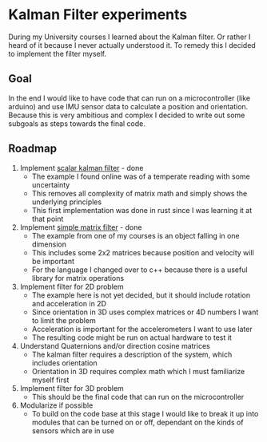 # Kalman Filter experiments

During my University courses I learned about the Kalman filter. Or rather I heard of it because I never actually understood it. 
To remedy this I decided to implement the filter myself.

## Goal

In the end I would like to have code that can run on a microcontroller (like arduino) and use IMU sensor data to calculate a position and orientation.
Because this is very ambitious and complex I decided to write out some subgoals as steps towards the final code.

## Roadmap

1. Implement [scalar kalman filter](./scalar_filter/AboutScalarFilter.md) - done
    - The example I found online was of a temperate reading with some uncertainty
    - This removes all complexity of matrix math and simply shows the underlying principles
    - This first implementation was done in rust since I was learning it at that point
2. Implement [simple matrix filter](./simple_matrix_filter/AboutSimpleMatrixFilter.md) - done
    - The example from one of my courses is an object falling in one dimension
    - This includes some 2x2 matrices because position and velocity will be important
    - For the language I changed over to c++ because there is a useful library for matrix operations
3. Implement filter for 2D problem
    - The example here is not yet decided, but it should include rotation and acceleration in 2D
    - Since orientation in 3D uses complex matrices or 4D numbers I want to limit the problem 
    - Acceleration is important for the accelerometers I want to use later
    - The resulting code might be run on actual hardware to test it
4. Understand Quaternions and/or direction cosine matrices 
    - The kalman filter requires a description of the system, which includes orientation
    - Orientation in 3D requires complex math which I must familiarize myself first
5. Implement filter for 3D problem
    - This should be the final code that can run on the microcontroller
6. Modularize if possible
    - To build on the code base at this stage I would like to break it up into modules that can be turned on or off, dependant on the kinds of sensors which are in use
